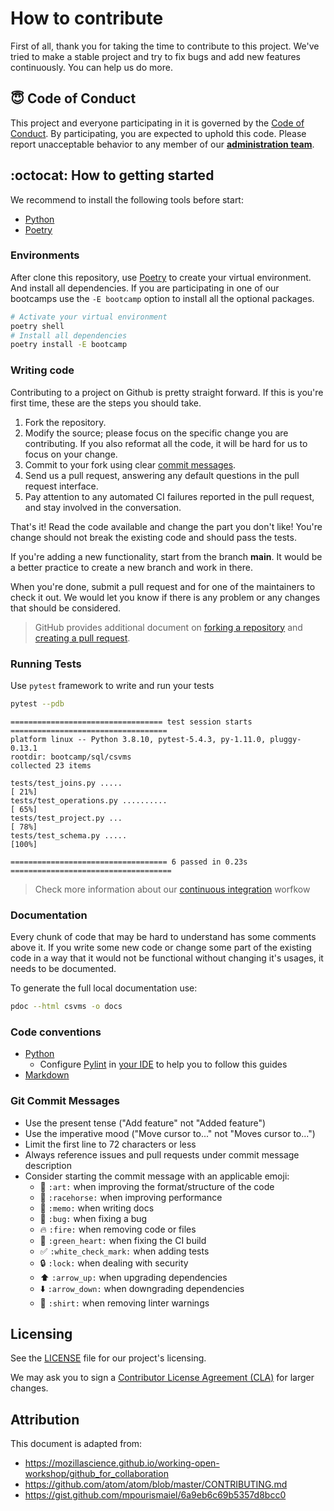 # How to contribute

First of all, thank you for taking the time to contribute to this project. We've tried to make a stable project and try to fix bugs and add new features continuously. You can help us do more.

## :innocent: Code of Conduct

This project and everyone participating in it is governed by the [Code of Conduct](CODE_OF_CONDUCT.md). By participating, you are expected to uphold this code. Please report unacceptable behavior to any member of our [**administration team**](@Didone).

## :octocat: How to getting started

We recommend to install the following tools before start:

- [Python](https://www.python.org/downloads/)
- [Poetry](https://python-poetry.org/)

### Environments

After clone this repository, use [Poetry](https://python-poetry.org/) to create your virtual environment. And install all dependencies.
If you are participating in one of our bootcamps use the `-E bootcamp` option to install all the optional packages.

```bash
# Activate your virtual environment
poetry shell
# Install all dependencies
poetry install -E bootcamp
```

### Writing code

Contributing to a project on Github is pretty straight forward. If this is you're first time, these are the steps you should take.

1. Fork the repository.
2. Modify the source; please focus on the specific change you are contributing. If you also reformat all the code, it will be hard for us to focus on your change.
3. Commit to your fork using clear [commit messages](#git-commit-messages).
4. Send us a pull request, answering any default questions in the pull request interface.
5. Pay attention to any automated CI failures reported in the pull request, and stay involved in the conversation.

That's it! Read the code available and change the part you don't like! You're change should not break the existing code and should pass the tests.

If you're adding a new functionality, start from the branch **main**. It would be a better practice to create a new branch and work in there.

When you're done, submit a pull request and for one of the maintainers to check it out. We would let you know if there is any problem or any changes that should be considered.

> GitHub provides additional document on [forking a repository](https://help.github.com/articles/fork-a-repo/) and [creating a pull request](https://help.github.com/articles/creating-a-pull-request/).

### Running Tests

Use `pytest` framework to write and run your tests

```bash
pytest --pdb
```

```log
================================== test session starts ===================================
platform linux -- Python 3.8.10, pytest-5.4.3, py-1.11.0, pluggy-0.13.1
rootdir: bootcamp/sql/csvms
collected 23 items                                                                        

tests/test_joins.py .....                                                           [ 21%]
tests/test_operations.py ..........                                                 [ 65%]
tests/test_project.py ...                                                           [ 78%]
tests/test_schema.py .....                                                          [100%]

=================================== 6 passed in 0.23s ====================================
```

> Check more information about our [continuous integration](../docs/Continuous%20Integration.md) worfkow

### Documentation

Every chunk of code that may be hard to understand has some comments above it. If you write some new code or change some part of the existing code in a way that it would not be functional without changing it's usages, it needs to be documented.

To generate the full local documentation use: 

```bash
pdoc --html csvms -o docs
```

### Code conventions

- [Python](https://www.python.org/dev/peps/pep-0008/)
  - Configure [Pylint](https://pylint.org/) in [your IDE](http://pylint.pycqa.org/en/latest/user_guide/ide-integration.html) to help you to follow this guides
- [Markdown](https://daringfireball.net/projects/markdown)

### Git Commit Messages

- Use the present tense ("Add feature" not "Added feature")
- Use the imperative mood ("Move cursor to..." not "Moves cursor to...")
- Limit the first line to 72 characters or less
- Always reference issues and pull requests under commit message description
- Consider starting the commit message with an applicable emoji:
  - :art: `:art:` when improving the format/structure of the code
  - :racehorse: `:racehorse:` when improving performance
  - :memo: `:memo:` when writing docs
  - :bug: `:bug:` when fixing a bug
  - :fire: `:fire:` when removing code or files
  - :green_heart: `:green_heart:` when fixing the CI build
  - :white_check_mark: `:white_check_mark:` when adding tests
  - :lock: `:lock:` when dealing with security
  - :arrow_up: `:arrow_up:` when upgrading dependencies
  - :arrow_down: `:arrow_down:` when downgrading dependencies
  - :shirt: `:shirt:` when removing linter warnings

## Licensing

See the [LICENSE](../LICENSE) file for our project's licensing.

We may ask you to sign a [Contributor License Agreement (CLA)](https://en.wikipedia.org/wiki/Contributor_License_Agreement) for larger changes.

## Attribution

This document is adapted from:

- <https://mozillascience.github.io/working-open-workshop/github_for_collaboration>
- <https://github.com/atom/atom/blob/master/CONTRIBUTING.md>
- <https://gist.github.com/mpourismaiel/6a9eb6c69b5357d8bcc0>